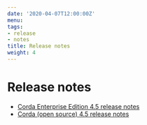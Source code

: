 ```yaml
---
date: '2020-04-07T12:00:00Z'
menu:
tags:
- release
- notes
title: Release notes
weight: 4
---
```



# Release notes

* [Corda Enterprise Edition 4.5 release notes](../../../../../en/platform/corda/4.5/enterprise/release-notes-enterprise.md)
* [Corda (open source) 4.5 release notes](https://github.com/corda/corda-docs-portal/blob/main/content/en/archived-docs/corda-os/4.5/release-notes.md)
